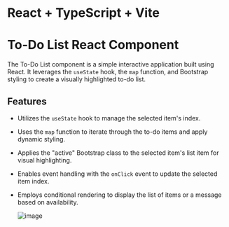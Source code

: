 # React + TypeScript + Vite

# To-Do List React Component

The To-Do List component is a simple interactive application built using React. It leverages the `useState` hook, the `map` function, and Bootstrap styling to create a visually highlighted to-do list.

## Features

- Utilizes the `useState` hook to manage the selected item's index.
- Uses the `map` function to iterate through the to-do items and apply dynamic styling.
- Applies the "active" Bootstrap class to the selected item's list item for visual highlighting.
- Enables event handling with the `onClick` event to update the selected item index.
- Employs conditional rendering to display the list of items or a message based on availability.

  ![image](https://github.com/mahsan15/TodoList/assets/82739557/e53d5a99-e53f-45f0-8791-a6c2b03cdf77)


